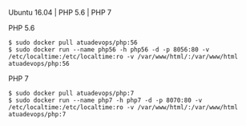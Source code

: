 Ubuntu 16.04 | PHP 5.6 | PHP 7

PHP 5.6

    $ sudo docker pull atuadevops/php:56
    $ sudo docker run --name php56 -h php56 -d -p 8056:80 -v /etc/localtime:/etc/localtime:ro -v /var/www/html/:/var/www/html atuadevops/php:56


PHP 7

    $ sudo docker pull atuadevops/php:7
    $ sudo docker run --name php7 -h php7 -d -p 8070:80 -v /etc/localtime:/etc/localtime:ro -v /var/www/html/:/var/www/html atuadevops/php:7